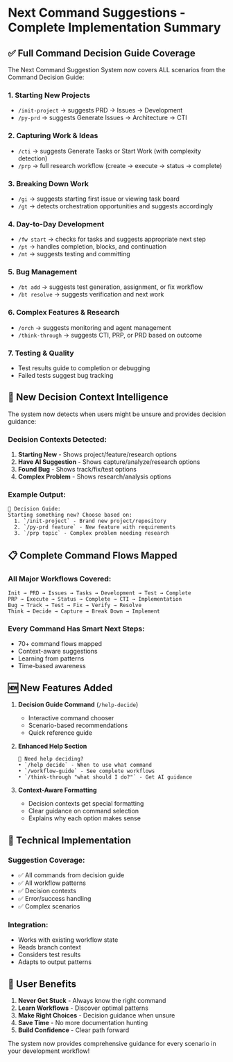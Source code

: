 # Next Command Suggestions - Complete Implementation Summary

## ✅ Full Command Decision Guide Coverage

The Next Command Suggestion System now covers ALL scenarios from the Command Decision Guide:

### 1. **Starting New Projects**
- `/init-project` → suggests PRD → Issues → Development
- `/py-prd` → suggests Generate Issues → Architecture → CTI

### 2. **Capturing Work & Ideas**
- `/cti` → suggests Generate Tasks or Start Work (with complexity detection)
- `/prp` → full research workflow (create → execute → status → complete)

### 3. **Breaking Down Work**
- `/gi` → suggests starting first issue or viewing task board
- `/gt` → detects orchestration opportunities and suggests accordingly

### 4. **Day-to-Day Development**
- `/fw start` → checks for tasks and suggests appropriate next step
- `/pt` → handles completion, blocks, and continuation
- `/mt` → suggests testing and committing

### 5. **Bug Management**
- `/bt add` → suggests test generation, assignment, or fix workflow
- `/bt resolve` → suggests verification and next work

### 6. **Complex Features & Research**
- `/orch` → suggests monitoring and agent management
- `/think-through` → suggests CTI, PRP, or PRD based on outcome

### 7. **Testing & Quality**
- Test results guide to completion or debugging
- Failed tests suggest bug tracking

## 🎯 New Decision Context Intelligence

The system now detects when users might be unsure and provides decision guidance:

### Decision Contexts Detected:
1. **Starting New** - Shows project/feature/research options
2. **Have AI Suggestion** - Shows capture/analyze/research options
3. **Found Bug** - Shows track/fix/test options
4. **Complex Problem** - Shows research/analysis options

### Example Output:
```
🎯 Decision Guide:
Starting something new? Choose based on:
  1. `/init-project` - Brand new project/repository
  2. `/py-prd feature` - New feature with requirements
  3. `/prp topic` - Complex problem needing research
```

## 📋 Complete Command Flows Mapped

### All Major Workflows Covered:
```
Init → PRD → Issues → Tasks → Development → Test → Complete
PRP → Execute → Status → Complete → CTI → Implementation
Bug → Track → Test → Fix → Verify → Resolve
Think → Decide → Capture → Break Down → Implement
```

### Every Command Has Smart Next Steps:
- 70+ command flows mapped
- Context-aware suggestions
- Learning from patterns
- Time-based awareness

## 🆕 New Features Added

1. **Decision Guide Command** (`/help-decide`)
   - Interactive command chooser
   - Scenario-based recommendations
   - Quick reference guide

2. **Enhanced Help Section**
   ```
   🤔 Need help deciding?
   • `/help decide` - When to use what command
   • `/workflow-guide` - See complete workflows
   • `/think-through "what should I do?"` - Get AI guidance
   ```

3. **Context-Aware Formatting**
   - Decision contexts get special formatting
   - Clear guidance on command selection
   - Explains why each option makes sense

## 🔧 Technical Implementation

### Suggestion Coverage:
- ✅ All commands from decision guide
- ✅ All workflow patterns
- ✅ Decision contexts
- ✅ Error/success handling
- ✅ Complex scenarios

### Integration:
- Works with existing workflow state
- Reads branch context
- Considers test results
- Adapts to output patterns

## 🎯 User Benefits

1. **Never Get Stuck** - Always know the right command
2. **Learn Workflows** - Discover optimal patterns
3. **Make Right Choices** - Decision guidance when unsure
4. **Save Time** - No more documentation hunting
5. **Build Confidence** - Clear path forward

The system now provides comprehensive guidance for every scenario in your development workflow!
